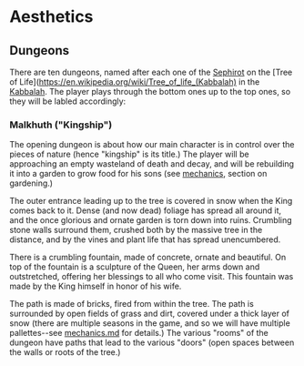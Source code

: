 # Aesthetics

## Dungeons

There are ten dungeons, named after each one of the [Sephirot](https://en.wikipedia.org/wiki/Sefirot) on the [Tree of Life](https://en.wikipedia.org/wiki/Tree_of_life_(Kabbalah) in the [Kabbalah](https://en.wikipedia.org/wiki/Kabbalah). The player plays through the bottom ones up to the top ones, so they will be labled accordingly:

### Malkhuth ("Kingship")

The opening dungeon is about how our main character is in control over the pieces of nature (hence "kingship" is its title.) The player will be approaching an empty wasteland of death and decay, and will be rebuilding it into a garden to grow food for his sons (see [mechanics](mechanics.md), section on gardening.)

The outer entrance leading up to the tree is covered in snow when the King comes back to it. Dense (and now dead) foliage has spread all around it, and the once glorious and ornate garden is torn down into ruins. Crumbling stone walls surround them, crushed both by the massive tree in the distance, and by the vines and plant life that has spread unencumbered.

There is a crumbling fountain, made of concrete, ornate and beautiful. On top of the fountain is a sculpture of the Queen, her arms down and outstretched, offering her blessings to all who come visit. This fountain was made by the King himself in honor of his wife.

The path is made of bricks, fired from within the tree. The path is surrounded by open fields of grass and dirt, covered under a thick layer of snow (there are multiple seasons in the game, and so we will have multiple pallettes--see [mechanics.md](mechanics.md) for details.) The various "rooms" of the dungeon have paths that lead to the various "doors" (open spaces between the walls or roots of the tree.) 